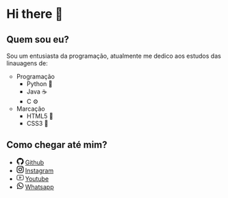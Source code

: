 # Hi there 👋

## Quem sou eu?
<p>Sou um entusiasta da programação, atualmente me dedico aos estudos das linauagens de:</p>

<ul type="circle">
  <li>Programação
    <ul type="square">
      <li>Python 🐍
      <li>Java ☕
      <li>C ⚙️
    </ul>
    <li>Marcação
    <ul type="square">
      <li>HTML5 🔶
      <li>CSS3 🔷
    </ul>
</ul>

## Como chegar até mim?

<ul>
        <li><img src="icones/github.png" alt="github"> <a href="https://github.com/Spyware0/" rel="external" target="_blank">Github</a>
        <li><img src="icones/instagram.png" alt="instagram"> <a href="https://www.instagram.com/biel_.s0/" rel="external" target="_blank">Instagram</a>
        <li><img src="icones/youtube.png" alt="youtube"> <a href="https://www.youtube.com/channel/UCcwKrlDBhgBG9_3IA82kEhg/" rel="external" target="_blank">Youtube</a>
        <li><img src="icones/whatsapp.png" alt="whatsapp"> <a href="http://wa.me/559885267746/" rel="external" target="_blank">Whatsapp</a>
        
</ul>
